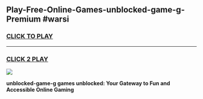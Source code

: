 
## Play-Free-Online-Games-unblocked-game-g-Premium #warsi
<h3>
<a href="https://premium.freeplayer.one?title=unblocked-game-g&ref=8M">CLICK TO PLAY</a></h3>
<hr>

<h3>
<a href="https://premium.freeplayer.one?title=unblocked-game-g&ref=8M">CLICK 2 PLAY</a>
  
</h3>

<a href="https://premium.freeplayer.one?title=unblocked-game-g&ref=8M"><img src="https://clearcache.store/games.png"></a>


**unblocked-game-g games unblocked: Your Gateway to Fun and Accessible Online Gaming**

